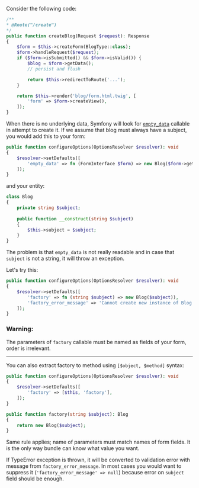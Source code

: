 Consider the following code:

```php
/**
* @Route("/create")
*/
public function createBlog(Request $request): Response
{
    $form = $this->createForm(BlogType::class);
    $form->handleRequest($request);
    if ($form->isSubmitted() && $form->isValid()) {
        $blog = $form->getData();
        // persist and flush

        return $this->redirectToRoute('...');
    }

    return $this->render('blog/form.html.twig', [
        'form' => $form->createView(),
    ]);
}
```

When there is no underlying data, Symfony will look for [``empty_data``](hhttps://symfony.com/doc/current/form/use_empty_data.html) callable in attempt to create it. If we assume that blog must always have a subject, you would add this to your form:

```php
public function configureOptions(OptionsResolver $resolver): void
{
    $resolver->setDefaults([
        'empty_data' => fn (FormInterface $form) => new Blog($form->get('subject')->getData()),
    ]);
}
```

and your entity:

```php
class Blog
{
    private string $subject;
    
    public function __construct(string $subject)
    {
        $this->subject = $subject;
    }
}
```

The problem is that ``empty_data`` is not really readable and in case that ``subject`` is not a string, it will throw an exception.

Let's try this:

```php
public function configureOptions(OptionsResolver $resolver): void
{
    $resolver->setDefaults([
        'factory' => fn (string $subject) => new Blog($subject)),
        'factory_error_message' => 'Cannot create new instance of Blog entity',
    ]);
}
```

### Warning:
The parameters of ``factory`` callable must be named as fields of your form, order is irrelevant. 

---

You can also extract factory to method using ``[$object, $method]`` syntax:

```php
public function configureOptions(OptionsResolver $resolver): void
{
    $resolver->setDefaults([
        'factory' => [$this, 'factory'],
    ]);
}

public function factory(string $subject): Blog
{
    return new Blog($subject);
}
```

Same rule applies; name of parameters must match names of form fields. It is the only way bundle can know what value you want.

If TypeError exception is thrown, it will be converted to validation error with message from ``factory_error_message``. In most cases you would want to suppress it (``'factory_error_message' => null``) because error on ``subject`` field should be enough.